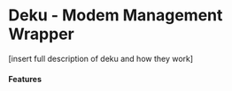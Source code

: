 # Deku - Modem Management Wrapper 

[insert full description of deku and how they work]

#### Features
